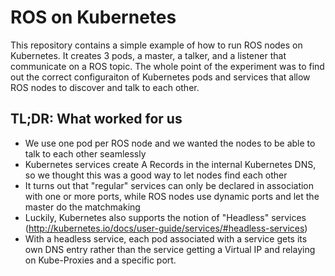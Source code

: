 # ROS on Kubernetes

This repository contains a simple example of how to run ROS nodes on Kubernetes.
It creates 3 pods, a master, a talker, and a listener that communicate on a ROS topic.
The whole point of the experiment was to find out the correct configuraiton of 
Kubernetes pods and services that allow ROS nodes to discover and talk to each other.

## TL;DR: What worked for us

- We use one pod per ROS node and we wanted the nodes to be able to talk to each other seamlessly
- Kubernetes services create A Records in the internal Kubernetes DNS, so we 
thought this was a good way to let nodes find each other
- It turns out that "regular" services can only be declared in association with 
one or more ports, while ROS nodes use dynamic ports and let the master do the 
matchmaking
- Luckily, Kubernetes also supports the notion of "Headless" services (http://kubernetes.io/docs/user-guide/services/#headless-services)
- With a headless service, each pod associated with a service gets its own DNS 
entry rather than the service getting a Virtual IP and relaying on Kube-Proxies 
and a specific port.

